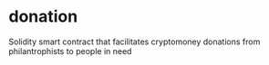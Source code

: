 # donation
Solidity smart contract that facilitates cryptomoney donations from philantrophists to people in need